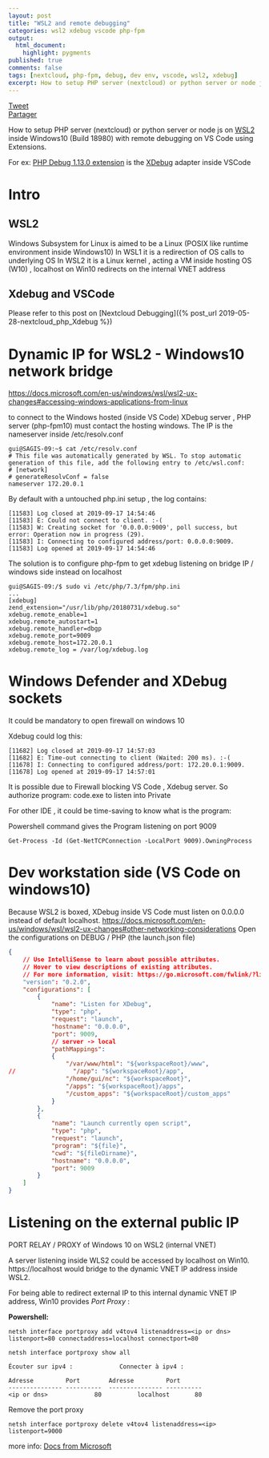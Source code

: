 ```yaml
---
layout: post
title: "WSL2 and remote debugging"
categories: wsl2 xdebug vscode php-fpm
output:
  html_document:
    highlight: pygments
published: true
comments: false
tags: [nextcloud, php-fpm, debug, dev env, vscode, wsl2, xdebug]
excerpt: How to setup PHP server (nextcloud) or python server or node js on WSL2
---
```

<div class="social-media-list">
<a href="https://twitter.com/share?ref_src=twsrc%5Etfw" class="twitter-share-button" data-show-count="false">Tweet</a>
<script type="IN/Share" data-url="{{ site.url }}{{ page.url }}"></script>
<div class="fb-share-button" data-href="{{ site.url }}{{ page.url }}" data-layout="button" data-size="small"><a target="_blank" href="https://www.facebook.com/sharer/sharer.php?u={{ site.url }}{{ page.url }}" class="fb-xfbml-parse-ignore">Partager</a></div>
</div>

How to setup PHP server (nextcloud) or python server or node js
on [WSL2](https://docs.microsoft.com/en-us/windows/wsl/wsl2-ux-changes#accessing-windows-applications-from-linux) inside Windows10 (Build 18980)
 with remote debugging on VS Code using Extensions.



 For ex: [PHP Debug 1.13.0 extension](https://github.com/felixfbecker/vscode-php-debug)  is the [XDebug](https://xdebug.org/) adapter inside VSCode


Intro
======

WSL2
----

Windows Subsystem for Linux is aimed to be a Linux (POSIX like runtime environment inside Windows10)
In WSL1 it is a redirection of OS calls to underlying OS
In WSL2 it is a Linux kernel , acting a VM inside hosting OS (W10) , localhost on Win10 redirects on the internal VNET address

Xdebug and VSCode
-----------------
Please refer to this post on 
[Nextcloud Debugging]({% post_url 2019-05-28-nextcloud_php_Xdebug %})

Dynamic IP for WSL2 - Windows10 network bridge
==============================================
https://docs.microsoft.com/en-us/windows/wsl/wsl2-ux-changes#accessing-windows-applications-from-linux

to connect to the Windows hosted (inside VS Code) XDebug server , PHP server (php-fpm10) must contact the hosting windows. 
The IP is the nameserver inside /etc/resolv.conf

```
gui@SAGIS-09:~$ cat /etc/resolv.conf
# This file was automatically generated by WSL. To stop automatic generation of this file, add the following entry to /etc/wsl.conf:
# [network]
# generateResolvConf = false
nameserver 172.20.0.1
```

By default with a untouched php.ini setup , the log contains:
```
[11583] Log closed at 2019-09-17 14:54:46
[11583] E: Could not connect to client. :-(
[11583] W: Creating socket for '0.0.0.0:9009', poll success, but error: Operation now in progress (29).
[11583] I: Connecting to configured address/port: 0.0.0.0:9009.
[11583] Log opened at 2019-09-17 14:54:46
```
The solution is to configure php-fpm to get xdebug listening on bridge IP / windows side instead on localhost 
```
gui@SAGIS-09:/$ sudo vi /etc/php/7.3/fpm/php.ini
...
[xdebug]
zend_extension="/usr/lib/php/20180731/xdebug.so"
xdebug.remote_enable=1
xdebug.remote_autostart=1
xdebug.remote_handler=dbgp
xdebug.remote_port=9009
xdebug.remote_host=172.20.0.1
xdebug.remote_log = /var/log/xdebug.log
```

Windows Defender and XDebug sockets
===================================
It could be mandatory to open firewall on windows 10  

Xdebug could log this: 

```
[11682] Log closed at 2019-09-17 14:57:03
[11682] E: Time-out connecting to client (Waited: 200 ms). :-(
[11678] I: Connecting to configured address/port: 172.20.0.1:9009.
[11678] Log opened at 2019-09-17 14:57:01
```

It is possible due to Firewall blocking VS Code , Xdebug server.
So authorize program:  code.exe to listen into Private 

For other IDE , it could be time-saving to know what is the program:

Powershell command gives the Program listening on port 9009
```
Get-Process -Id (Get-NetTCPConnection -LocalPort 9009).OwningProcess
```

Dev workstation side (VS Code on windows10)
===========================================

Because WSL2 is boxed, XDebug inside VS Code must listen on 0.0.0.0 instead of default localhost.
https://docs.microsoft.com/en-us/windows/wsl/wsl2-ux-changes#other-networking-considerations
Open the configurations on DEBUG / PHP (the launch.json file)
```json
{
    // Use IntelliSense to learn about possible attributes.
    // Hover to view descriptions of existing attributes.
    // For more information, visit: https://go.microsoft.com/fwlink/?linkid=830387
    "version": "0.2.0",
    "configurations": [
        {
            "name": "Listen for XDebug",
            "type": "php",
            "request": "launch",
            "hostname": "0.0.0.0", 
            "port": 9009,
            // server -> local
            "pathMappings": 
            {
                "/var/www/html": "${workspaceRoot}/www",
//                "/app": "${workspaceRoot}/app",
                "/home/gui/nc": "${workspaceRoot}",
                "/apps": "${workspaceRoot}/apps",
                "/custom_apps": "${workspaceRoot}/custom_apps"                
            }
        },
        {
            "name": "Launch currently open script",
            "type": "php",
            "request": "launch",
            "program": "${file}",
            "cwd": "${fileDirname}",
            "hostname": "0.0.0.0", 
            "port": 9009
        }
    ]
}
```



Listening on the external public IP
===================================

PORT RELAY / PROXY of Windows 10 on WSL2 (internal VNET)


A server listening inside WLS2 could be accessed by localhost on Win10.
https://localhost would bridge to the dynamic VNET IP address inside WSL2.

For being able to redirect external IP to this internal dynamic VNET IP address, Win10 provides *Port Proxy* :

**Powershell:**
```
netsh interface portproxy add v4tov4 listenaddress=<ip or dns> listenport=80 connectaddress=localhost connectport=80
```

```
netsh interface portproxy show all

Écouter sur ipv4 :             Connecter à ipv4 :

Adresse         Port        Adresse         Port
--------------- ----------  --------------- ----------
<ip or dns>             80          localhost       80
```

Remove the port proxy
```
netsh interface portproxy delete v4tov4 listenaddress=<ip> listenport=9000
```

more info: [Docs from Microsoft](https://docs.microsoft.com/en-us/windows-server/networking/technologies/netsh/netsh-interface-portproxy)